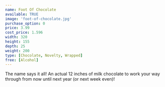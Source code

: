 ```yaml
---
name: Foot Of Chocolate
available: TRUE
image: 'foot-of-chocolate.jpg'
purchase_option: 0
price: 3.99
cost_price: 1.596
width: 320
height: 155
depth: 25
weight: 200
type: [Chocolate, Novelty, Wrapped]
free: [Alcohol]
---
```

The name says it all! An actual 12 inches of milk chocolate to work your way through from now until next year (or next week even)!